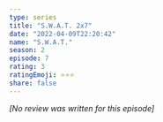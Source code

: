 ```yaml
---
type: series
title: "S.W.A.T. 2x7"
date: "2022-04-09T22:20:42"
name: "S.W.A.T."
season: 2
episode: 7
rating: 3
ratingEmoji: ⭐️⭐️⭐️
share: false
---
```


*[No review was written for this episode]*
